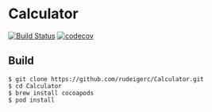 # Calculator

[![Build Status](https://travis-ci.org/rudeigerc/Calculator.svg?branch=master)](https://travis-ci.org/rudeigerc/Calculator)
[![codecov](https://codecov.io/gh/rudeigerc/Calculator/branch/master/graph/badge.svg)](https://codecov.io/gh/rudeigerc/Calculator)

## Build

```shell
$ git clone https://github.com/rudeigerc/Calculator.git
$ cd Calculator
$ brew install cocoapods
$ pod install
```
